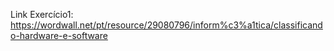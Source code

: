 Link Exercício1: https://wordwall.net/pt/resource/29080796/inform%c3%a1tica/classificando-hardware-e-software
